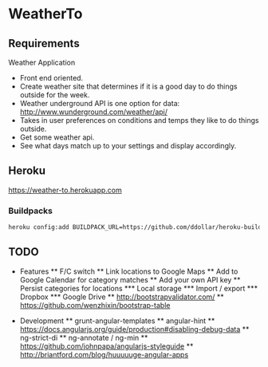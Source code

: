 # WeatherTo


## Requirements

Weather Application
* Front end oriented.
* Create weather site that determines if it is a good day to do things outside for the week.
* Weather underground API is one option for data: http://www.wunderground.com/weather/api/
* Takes in user preferences on conditions and temps they like to do things outside.
* Get some weather api.
* See what days match up to your settings and display accordingly.


## Heroku

https://weather-to.herokuapp.com

### Buildpacks

```sh
heroku config:add BUILDPACK_URL=https://github.com/ddollar/heroku-buildpack-multi.git
```


## TODO

* Features
** F/C switch
** Link locations to Google Maps
** Add to Google Calendar for category matches
** Add your own API key
** Persist categories for locations
*** Local storage
*** Import / export
*** Dropbox
*** Google Drive
** http://bootstrapvalidator.com/
** https://github.com/wenzhixin/bootstrap-table

* Development
** grunt-angular-templates
** angular-hint
** https://docs.angularjs.org/guide/production#disabling-debug-data
** ng-strict-di
** ng-annotate / ng-min
** https://github.com/johnpapa/angularjs-styleguide
** http://briantford.com/blog/huuuuuge-angular-apps
